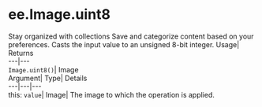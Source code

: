 
#  ee.Image.uint8 
Stay organized with collections  Save and categorize content based on your preferences. 
Casts the input value to an unsigned 8-bit integer. Usage| Returns  
---|---  
`Image.uint8()`| Image  
Argument| Type| Details  
---|---|---  
this: `value`| Image| The image to which the operation is applied.  
